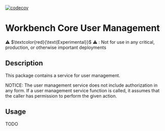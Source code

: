 [![codecov](https://codecov.io/github/aws-solutions/solution-spark-on-aws/branch/develop/graph/badge.svg?flag=workbench-core-user-management)](https://app.codecov.io/github/aws-solutions/solution-spark-on-aws/tree/codecov)

# Workbench Core User Management

⚠️ $\textcolor{red}{\text{Experimental}}$ ⚠️ : Not for use in any critical, production, or otherwise important deployments

## Description

This package contains a service for user management.

NOTICE: The user management service does not include authorization in any form. If a user management service function is called, it assumes that the caller has permission to perform the given action.

## Usage
TODO
